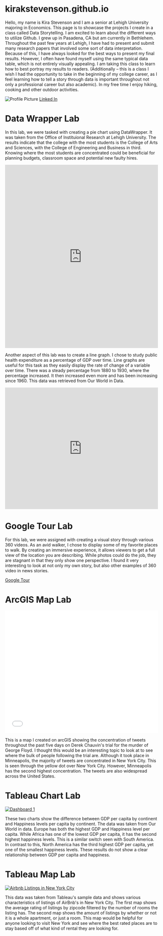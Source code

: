 # kirakstevenson.github.io
Hello, my name is Kira Stevenson and I am a senior at Lehigh University majoring in Economics. This page is to showcase the projects I create in a class called Data Storytelling. I am excited to learn about the different ways to utilize Github. I grew up in Pasadena, CA but am currently in Bethlehem. Throughout the past few years at Lehigh, I have had to present and submit many research papers that involved some sort of data interpretation. Because of this, I have always looked for the best ways to present my final results. However, I often have found myself using the same typical data table, which is not entirely visually appealing. I am taking this class to learn how to best portray my results to readers. (Additionally – this is a class I wish I had the opportunity to take in the beginning of my college career, as I feel learning how to tell a story through data is important throughout not only a professional career but also academic). In my free time I enjoy hiking, cooking and other outdoor activities. 


![Profile Picture](https://github.com/kirakstevenson/kirakstevenson.github.io/blob/main/Screen%20Shot%202021-02-04%20at%202.47.08%20PM.png?raw=true)
[Linked In](https://www.linkedin.com/in/kira-stevenson-85272314b/)

# Data Wrapper Lab 

In this lab, we were tasked with creating a pie chart using DataWrapper. It was taken from the Office of Instituional Research at Lehigh University. The results indicate that the college with the most students is the College of Arts and Sciences, with the College of Engineering and Business in third. Knowing where the most students are concentrated could be beneficial for planning budgets, classroom space and potential new faulty hires. 

<iframe title="Lehigh Enrollment Fall 2020" aria-label="chart" id="datawrapper-chart-82Wn9" src="https://datawrapper.dwcdn.net/82Wn9/1/" scrolling="no" frameborder="0" style="width: 0; min-width: 100% !important; border: none;" height="603"></iframe><script type="text/javascript">!function(){"use strict";window.addEventListener("message",(function(a){if(void 0!==a.data["datawrapper-height"])for(var e in a.data["datawrapper-height"]){var t=document.getElementById("datawrapper-chart-"+e)||document.querySelector("iframe[src*='"+e+"']");t&&(t.style.height=a.data["datawrapper-height"][e]+"px")}}))}();
</script>

Another aspect of this lab was to create a line graph. I chose to study public health expenditure as a percentage of GDP over time. Line graphs are useful for this task as they easily display the rate of change of a variable over time. There was a steady percentage from 1880 to 1930, where the percentage increased. It then increased even more and has been increasing since 1960. This data was retrieved from Our World in Data. 


<iframe title="Public Health Expenditure as Percentage of GDP " aria-label="Interactive line chart" id="datawrapper-chart-Fudy6" src="https://datawrapper.dwcdn.net/Fudy6/1/" scrolling="no" frameborder="0" style="width: 0; min-width: 100% !important; border: none;" height="400"></iframe><script type="text/javascript">!function(){"use strict";window.addEventListener("message",(function(a){if(void 0!==a.data["datawrapper-height"])for(var e in a.data["datawrapper-height"]){var t=document.getElementById("datawrapper-chart-"+e)||document.querySelector("iframe[src*='"+e+"']");t&&(t.style.height=a.data["datawrapper-height"][e]+"px")}}))}();
</script>

# Google Tour Lab

For this lab, we were assigned with creating a visual story through various 360 videos. As an avid walker, I chose to display some of my favorite places to walk. By creating an immersive experience, it allows viewers to get a full view of the location you are describing. While photos could do the job, they are stagnant in that they only show one perspective. I found it very interesting to look at not only my own story, but also other examples of 360 video in news stories. 


[Google Tour](https://poly.google.com/view/1CZj-csPb8p)

# ArcGIS Map Lab

<style>.embed-container {position: relative; padding-bottom: 80%; height: 0; max-width: 100%;} .embed-container iframe, .embed-container object, .embed-container iframe{position: absolute; top: 0; left: 0; width: 100%; height: 100%;} small{position: absolute; z-index: 40; bottom: 0; margin-bottom: -15px;}</style><div class="embed-container"><iframe width="500" height="400" frameborder="0" scrolling="no" marginheight="0" marginwidth="0" title="Derek Chauvin Tweets Maps" src="//lu.maps.arcgis.com/apps/Embed/index.html?webmap=b0e0b17fbd3a4a6684cf58c114fec8e1&extent=-129.9749,26.1056,-65.9905,55.9427&zoom=true&previewImage=false&scale=true&disable_scroll=true&theme=light"></iframe></div>

This is a map I created on arcGIS showing the concentration of tweets throughout the past five days on Derek Chauvin's trial for the murder of George Floyd. I thought this would be an interesting topic to look at to see where the bulk of people following the trial are. Although it took place in Minneapolis, the majority of tweets are concentrated in New York City. This is seen through the yellow dot over New York City. However, Minneapolis has the second highest concentration. The tweets are also widespread across the United States. 

# Tableau Chart Lab 

<div class='tableauPlaceholder' id='viz1618173585977' style='position: relative'><noscript><a href='#'><img alt='Dashboard 1 ' src='https:&#47;&#47;public.tableau.com&#47;static&#47;images&#47;Su&#47;SundayHomework&#47;Dashboard1&#47;1_rss.png' style='border: none' /></a></noscript><object class='tableauViz'  style='display:none;'><param name='host_url' value='https%3A%2F%2Fpublic.tableau.com%2F' /> <param name='embed_code_version' value='3' /> <param name='site_root' value='' /><param name='name' value='SundayHomework&#47;Dashboard1' /><param name='tabs' value='no' /><param name='toolbar' value='yes' /><param name='static_image' value='https:&#47;&#47;public.tableau.com&#47;static&#47;images&#47;Su&#47;SundayHomework&#47;Dashboard1&#47;1.png' /> <param name='animate_transition' value='yes' /><param name='display_static_image' value='yes' /><param name='display_spinner' value='yes' /><param name='display_overlay' value='yes' /><param name='display_count' value='yes' /><param name='language' value='en' /><param name='filter' value='publish=yes' /></object></div> <script type='text/javascript'> var divElement = document.getElementById('viz1618173585977'); var vizElement = divElement.getElementsByTagName('object')[0]; if ( divElement.offsetWidth > 800 ) { vizElement.style.width='100%';vizElement.style.height=(divElement.offsetWidth*0.75)+'px';} else if ( divElement.offsetWidth > 500 ) { vizElement.style.width='100%';vizElement.style.height=(divElement.offsetWidth*0.75)+'px';} else {vizElement.style.width='100%';vizElement.style.height='877px';} var scriptElement = document.createElement('script'); scriptElement.src = 'https://public.tableau.com/javascripts/api/viz_v1.js'; vizElement.parentNode.insertBefore(scriptElement, vizElement); </script>

These two charts show the difference between GDP per capita by continent and Happiness levels per capita by continent. The data was taken from Our World in data. Europe has both the highest GDP and Happiness level per capita. While Africa has one of the lowest GDP per capita, it has the second highest happiness levels. This is a similar switch seen with South America. In contrast to this, North America has the third highest GDP per capita, yet one of the smallest happiness levels. These results do not show a clear relationship between GDP per capita and happiness. 

# Tableau Map Lab 


<div class='tableauPlaceholder' id='viz1618693310747' style='position: relative'><noscript><a href='#'><img alt='Airbnb Listings in New York City ' src='https:&#47;&#47;public.tableau.com&#47;static&#47;images&#47;ca&#47;catvsdog_16186930276020&#47;Story1&#47;1_rss.png' style='border: none' /></a></noscript><object class='tableauViz'  style='display:none;'><param name='host_url' value='https%3A%2F%2Fpublic.tableau.com%2F' /> <param name='embed_code_version' value='3' /> <param name='site_root' value='' /><param name='name' value='catvsdog_16186930276020&#47;Story1' /><param name='tabs' value='no' /><param name='toolbar' value='yes' /><param name='static_image' value='https:&#47;&#47;public.tableau.com&#47;static&#47;images&#47;ca&#47;catvsdog_16186930276020&#47;Story1&#47;1.png' /> <param name='animate_transition' value='yes' /><param name='display_static_image' value='yes' /><param name='display_spinner' value='yes' /><param name='display_overlay' value='yes' /><param name='display_count' value='yes' /><param name='language' value='en' /><param name='filter' value='publish=yes' /></object></div><script type='text/javascript'>var divElement = document.getElementById('viz1618693310747');var vizElement=divElement.getElementsByTagName('object')[0];vizElement.style.width='1016px';vizElement.style.height='991px';var scriptElement = document.createElement('script');scriptElement.src ='https://public.tableau.com/javascripts/api/viz_v1.js'; vizElement.parentNode.insertBefore(scriptElement, vizElement);</script>

This data was taken from Tableau's sample data and shows various characteristics of listings of AirBnb's in New York City. The first map shows the average rating of listings by zipcode filtered by the number of rooms the listing has. The second map shows the amount of listings by whether or not it is a whole apartment, or just a room. This map would be helpful for anyone looking to visit New York and see where the best rated places are to stay based off of what kind of rental they are looking for. 
